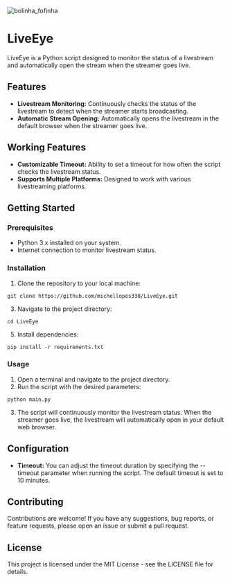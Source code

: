 ![bolinha_fofinha](https://github.com/michellopes338/LiveEye/assets/71197700/da5a0f0a-6897-4c98-9ea0-634975b89a5f)
# LiveEye

LiveEye is a Python script designed to monitor the status of a livestream and automatically open the stream when the streamer goes live.

## Features
- **Livestream Monitoring:** Continuously checks the status of the livestream to detect when the streamer starts broadcasting.
- **Automatic Stream Opening:** Automatically opens the livestream in the default browser when the streamer goes live.

## Working Features
- **Customizable Timeout:** Ability to set a timeout for how often the script checks the livestream status.
- **Supports Multiple Platforms:** Designed to work with various livestreaming platforms.

## Getting Started
### Prerequisites
- Python 3.x installed on your system.
- Internet connection to monitor livestream status.

### Installation
1. Clone the repository to your local machine:
~~~
git clone https://github.com/michellopes338/LiveEye.git
~~~
3. Navigate to the project directory:
~~~
cd LiveEye
~~~
5. Install dependencies:
~~~
pip install -r requirements.txt
~~~

### Usage
1. Open a terminal and navigate to the project directory.
2. Run the script with the desired parameters:
~~~
python main.py
~~~
3. The script will continuously monitor the livestream status. When the streamer goes live, the livestream will automatically open in your default web browser.

## Configuration
- **Timeout:** You can adjust the timeout duration by specifying the --timeout parameter when running the script. The default timeout is set to 10 minutes.

## Contributing
Contributions are welcome! If you have any suggestions, bug reports, or feature requests, please open an issue or submit a pull request.

## License
This project is licensed under the MIT License - see the LICENSE file for details.
